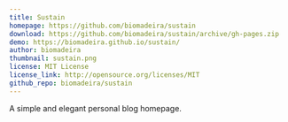 ```yaml
---
title: Sustain
homepage: https://github.com/biomadeira/sustain
download: https://github.com/biomadeira/sustain/archive/gh-pages.zip
demo: https://biomadeira.github.io/sustain/
author: biomadeira
thumbnail: sustain.png
license: MIT License
license_link: http://opensource.org/licenses/MIT
github_repo: biomadeira/sustain
---
```


A simple and elegant personal blog homepage.